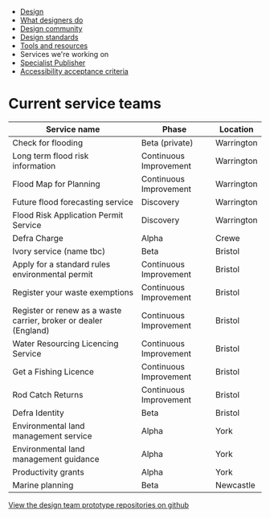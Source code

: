 <!-- Nav -->
* [Design](/README.md) 
* [What designers do](/design.md)
* [Design community](/community.md)
* [Design standards](/standards.md)
* [Tools and resources](/tools-and-resources.md)
* Services we're working on
* [Specialist Publisher](/specialist-publisher.md)
* [Accessibility acceptance criteria](/accessibility-acceptance-criteria.md)


# Current service teams

|Service name|Phase|Location|
|--- |--- |--- |
|Check for flooding|Beta (private)|Warrington|
|Long term flood risk information|Continuous Improvement|Warrington|
|Flood Map for Planning|Continuous Improvement|Warrington|
|Future flood forecasting service|Discovery|Warrington|
|Flood Risk Application Permit Service|Discovery|Warrington|
|Defra Charge|Alpha|Crewe|
|Ivory service (name tbc)|Beta|Bristol|
|Apply for a standard rules environmental permit|Continuous Improvement|Bristol|
|Register your waste exemptions|Continuous Improvement|Bristol|
|Register or renew as a waste carrier, broker or dealer (England)|Continuous Improvement|Bristol|
|Water Resourcing Licencing Service|Continuous Improvement|Bristol|
|Get a Fishing Licence|Continuous Improvement|Bristol|
|Rod Catch Returns|Continuous Improvement|Bristol|
|Defra Identity|Beta|Bristol|
|Environmental land management service|Alpha|York|
|Environmental land management guidance|Alpha|York|
|Productivity grants|Alpha|York|
|Marine planning|Beta|Newcastle|

[View the design team prototype repositories on github](https://github.com/orgs/DEFRA/teams/design/repositories)


